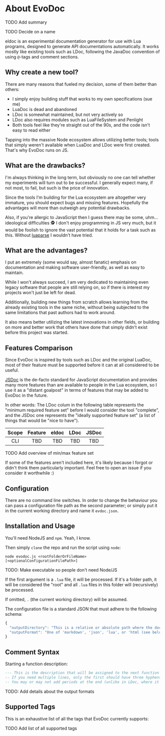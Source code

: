 # About EvoDoc

TODO Add summary

TODO Decide on a name

eldoc is an experimental documentation generator for use with Lua programs, designed to generate API documentations automatically. It works mostly like existing tools such as LDoc, following the JavaDoc convention of using ``@``-tags and comment sections.

## Why create a new tool?

There are many reasons that fueled my decision, some of them better than others:

* I simply enjoy building stuff that works to my own specifications (sue me)
* LuaDoc is dead and abandoned
* LDoc is somewhat maintained, but not very actively so
* LDoc also requires modules such as LuaFileSystem and Penlight
* Both tools feel like they're straight out of the 90s, and the code isn't easy to read either

Tapping into the massive Node ecosystem allows utilizing better tools; tools that simply weren't available when LuaDoc and LDoc were first created. That's why EvoDoc runs on JS.

## What are the drawbacks?

I'm always thinking in the long term, but obviously no one can tell whether my experiments will turn out to be successful. I generally expect many, if not most, to fail, but such is the price of innovation.

Since the tools I'm building for the Lua ecosystem are altogether very immature, you should expect bugs and missing features. Hopefully the advantages will more than outweigh any potential drawbacks.

Also, if you're allergic to JavaScript then I guess there may be some, uhm... ideological difficulties 🕵️ I don't enjoy programming in JS very much, but it would be foolish to ignore the vast potential that it holds for a task such as this. Without [luaparse](https://fstirlitz.github.io/luaparse/) I wouldn't have tried.

## What are the advantages?

I put an extremely (some would say, almost fanatic) emphasis on documentation and making software user-friendly, as well as easy to maintain.

While I won't always succeed, I am very dedicated to maintaining even legacy software that people are still relying on, so if there is interest my projects won't just be left for dead.

Additionally, building new things from scratch allows learning from the already existing tools in the same niche, without being subjected to the same limitations that past authors had to work around.

It also means better utilizing the latest innovations in other fields, or building on more and better work that others have done that simply didn't exist before this project was started.

## Features Comparison

Since EvoDoc is inspired by tools such as LDoc and the original LuaDoc, most of their feature must be supported before it can at all considered to be useful.

[JSDoc](https://jsdoc.app/) is the de-facto standard for JavaScript documentation and provides many more features than are available to people in the Lua ecosystem, so I use it as a "distant goalpost" in terms of features that may be added to EvoDoc in the future.

In other words: The LDoc colum in the following table represents the "minimum required feature set" before I would consider the tool "complete", and the JSDoc one represents the "ideally supported feature set" (a list of things that would be "nice to have").

| Scope | Feature | eldoc | LDoc | JSDoc |
|:---:|:---:|:---:|:---:|:---:|
| CLI | TBD | TBD | TBD | TBD |

TODO Add overview of min/max feature set

If some of the features aren't included here, it's likely because I forgot or didn't think them particularly important. Feel free to open an issue if you consider it worthwhile :)

## Configuration

There are no command line switches. In order to change the behaviour you can pass a configuration file path as the second parameter; or simply put it in the current working directory and name it ``evdoc.json``.

## Installation and Usage

You'll need NodeJS and ``npm``. Yeah, I know.

Then simply ``clone`` the repo and run the script using ``node``:

``node evodoc.js <rootFolderOrFileName> [<optionalConfigurationFilePath>]``

TODO: Make executable so people don't need Node/JS

If the first argument is a ``.lua`` file, it will be processed. If it's a folder path, it will be considered the "root" and all ``.lua`` files in this folder will (recursively) be processed.

If omitted, ``.`` (the current working directory) will be assumed.

The configuration file is a standard JSON that must adhere to the following schema:

```js
{
  "outputDirectory": "This is a relative or absolute path where the documentation should be stored",
  "outputFormat": "One of 'markdown', 'json', 'lua', or 'html (see below for details)'
}
```

## Comment Syntax

Starting a function description:

```lua
--- This is the description that will be assigned to the next function encountered while parsing the source code. It can take any form you like, but it must start with three hyphens in order to be recognized.
-- If you need multiple lines, only the first should have three hyphens (to signal the beginning of the section).
-- You may or may not add periods at the end (unlike in LDoc, where it is required). EvoDoc simply takes whatever you write after the initial tag or section indicators
```

TODO: Add details about the output formats

## Supported Tags

This is an exhaustive list of all the tags that EvoDoc currently supports:

TODO Add list of all supported tags